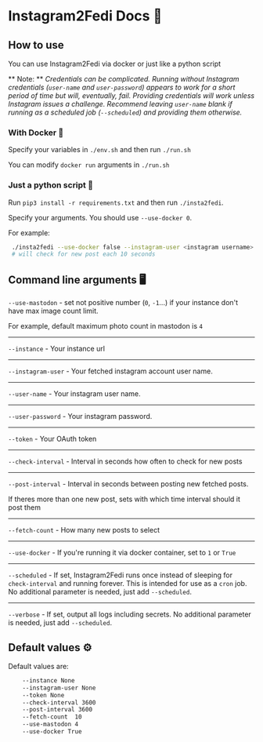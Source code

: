 # Instagram2Fedi Docs 📜

## How to use
You can use Instagram2Fedi via docker or just like a python script

** Note: ** _Credentials can be complicated.  Running without Instagram credentials (`user-name` and `user-password`) appears to work for a short period of time but will, eventually, fail.  Providing credentials will work unless Instagram issues a challenge.  Recommend leaving `user-name` blank if running as a scheduled job (`--scheduled`) and providing them otherwise._
### With Docker 🐋

Specify your variables in `./env.sh` and then run `./run.sh`

You can modify `docker run` arguments in `./run.sh`

### Just a python script 🐍

Run `pip3 install -r requirements.txt` and then run `./insta2fedi`.

Specify your arguments. You should use `--use-docker 0`.

For example: 
``` bash
 ./insta2fedi --use-docker false --instagram-user <instagram username> --instance <instance domain> --token <OAuth token> --check-interval 10 --post-interval 10 --use-mastodon 4 --user-name <admin> --user-password <admin>
 # will check for new post each 10 seconds
```

## Command line arguments 🖥

`--use-mastodon` - set not positive number (`0`, `-1`...)  if your instance don't have max image count limit. 

For example, default maximum photo count in mastodon is `4`

---

`--instance` - Your instance url 

---

`--instagram-user` - Your fetched instagram account user name. 

---

`--user-name` - Your instagram user name. 

---

`--user-password` - Your instagram password. 

---

`--token` - Your OAuth token

---

`--check-interval` - Interval in seconds how often to check for new posts

---

`--post-interval`  - Interval in seconds between posting new fetched posts.

If theres more than one new post, sets with which time interval should it post them

---

`--fetch-count` - How many new posts to select

---

`--use-docker` - If you're running it via docker container, set to `1` or `True`

---

`--scheduled` - If set, Instagram2Fedi runs once instead of sleeping for `check-interval` and running forever.  This is intended for use as a `cron` job.  No additional parameter is needed, just add `--scheduled`.

---

`--verbose` - If set, output all logs including secrets.  No additional parameter is needed, just add `--scheduled`.


## Default values ⚙
Default values are:
``` bash
    --instance None
    --instagram-user None
    --token None
    --check-interval 3600
    --post-interval 3600
    --fetch-count  10
    --use-mastodon 4
    --use-docker True
```
